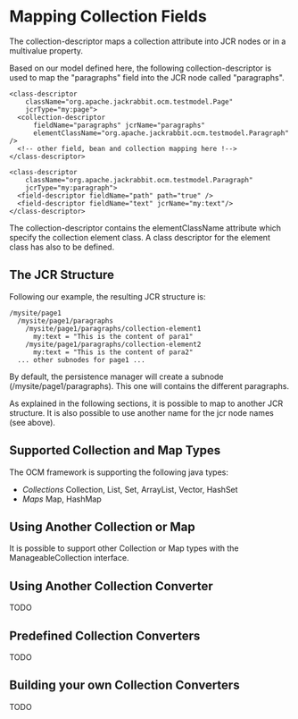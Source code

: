 <!--
   Licensed to the Apache Software Foundation (ASF) under one or more
   contributor license agreements.  See the NOTICE file distributed with
   this work for additional information regarding copyright ownership.
   The ASF licenses this file to You under the Apache License, Version 2.0
   (the "License"); you may not use this file except in compliance with
   the License.  You may obtain a copy of the License at

       http://www.apache.org/licenses/LICENSE-2.0

   Unless required by applicable law or agreed to in writing, software
   distributed under the License is distributed on an "AS IS" BASIS,
   WITHOUT WARRANTIES OR CONDITIONS OF ANY KIND, either express or implied.
   See the License for the specific language governing permissions and
   limitations under the License.
-->

Mapping Collection Fields
=========================
The collection-descriptor maps a collection attribute into JCR nodes or in
a multivalue property.

Based on our model defined here, the following collection-descriptor is
used to map the "paragraphs" field into the JCR node called "paragraphs".


    <class-descriptor
        className="org.apache.jackrabbit.ocm.testmodel.Page"
        jcrType="my:page">
      <collection-descriptor
          fieldName="paragraphs" jcrName="paragraphs"
          elementClassName="org.apache.jackrabbit.ocm.testmodel.Paragraph" />
      <!-- other field, bean and collection mapping here !-->
    </class-descriptor>
    
    <class-descriptor
        className="org.apache.jackrabbit.ocm.testmodel.Paragraph"
        jcrType="my:paragraph">
      <field-descriptor fieldName="path" path="true" />
      <field-descriptor fieldName="text" jcrName="my:text"/>
    </class-descriptor>


The collection-descriptor contains the elementClassName attribute which
specify the collection element class. A class descriptor for the element
class has also to be defined.


The JCR Structure
-----------------
Following our example, the resulting JCR structure is:


    /mysite/page1
      /mysite/page1/paragraphs
        /mysite/page1/paragraphs/collection-element1
          my:text = "This is the content of para1"
        /mysite/page1/paragraphs/collection-element2
          my:text = "This is the content of para2"
      ... other subnodes for page1 ...


By default, the persistence manager will create a subnode
(/mysite/page1/paragraphs). This one will contains the different
paragraphs.

As explained in the following sections, it is possible to map to another
JCR structure. It is also possible to use another name for the jcr node
names (see above).


Supported Collection and Map Types
----------------------------------
The OCM framework is supporting the following java types:

* *Collections* Collection, List, Set, ArrayList, Vector, HashSet
* *Maps* Map, HashMap


Using Another Collection or Map
-------------------------------
It is possible to support other Collection or Map types with the
ManageableCollection interface.


Using Another Collection Converter
----------------------------------
TODO


Predefined Collection Converters
--------------------------------
TODO


Building your own Collection Converters
---------------------------------------
TODO
